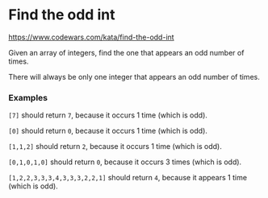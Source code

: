 # Find the odd int

https://www.codewars.com/kata/find-the-odd-int

Given an array of integers, find the one that appears an odd number of times.

There will always be only one integer that appears an odd number of times.

### Examples

`[7]` should return `7`, because it occurs 1 time (which is odd).

`[0]` should return `0`, because it occurs 1 time (which is odd).

`[1,1,2]` should return `2`, because it occurs 1 time (which is odd).

`[0,1,0,1,0]` should return `0`, because it occurs 3 times (which is odd).

`[1,2,2,3,3,3,4,3,3,3,2,2,1]` should return `4`, because it appears 1 time (which is odd).

